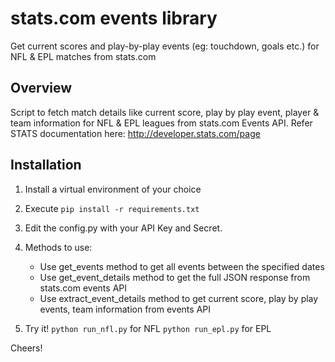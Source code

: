 # stats.com events library
Get current scores and play-by-play events (eg: touchdown, goals etc.) for NFL &amp; EPL matches from stats.com

## Overview
Script to fetch match details like current score, play by play event, player & team information for NFL & EPL leagues from stats.com Events API. 
Refer STATS documentation here: http://developer.stats.com/page

## Installation

1. Install a virtual environment of your choice

2. Execute
``` pip install -r requirements.txt ```

3. Edit the config.py with your API Key and Secret.

4. Methods to use:
    - Use get_events method to get all events between the specified dates
    - Use get_event_details method to get the full JSON response from stats.com events API
    - Use extract_event_details method to get current score, play by play events, team information from events API

5. Try it!
``` python run_nfl.py ``` for NFL
``` python run_epl.py ``` for EPL

Cheers!

